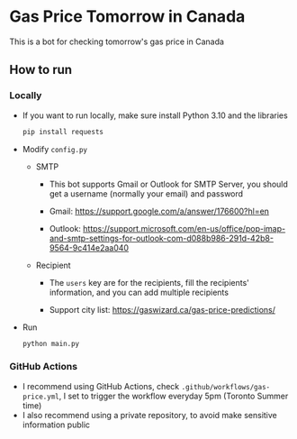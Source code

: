 # Gas Price Tomorrow in Canada

This is a bot for checking tomorrow's gas price in Canada

## How to run

### Locally

- If you want to run locally, make sure install Python 3.10 and the libraries

  ```bash
  pip install requests
  ```

- Modify `config.py`

  - SMTP
    - This bot supports Gmail or Outlook for SMTP Server, you should get a username (normally your email) and password
  
    - Gmail: https://support.google.com/a/answer/176600?hl=en
  
    - Outlook: https://support.microsoft.com/en-us/office/pop-imap-and-smtp-settings-for-outlook-com-d088b986-291d-42b8-9564-9c414e2aa040
  
  - Recipient
    - The `users` key are for the recipients, fill the recipients' information, and you can add multiple recipients
  
    - Support city list: https://gaswizard.ca/gas-price-predictions/
  
- Run

  ```bash
  python main.py
  ```

### GitHub Actions

- I recommend using GitHub Actions, check `.github/workflows/gas-price.yml`, I set to trigger the workflow everyday 5pm (Toronto Summer time)
- I also recommend using a private repository, to avoid make sensitive information public
